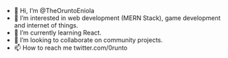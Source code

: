 - 👋 Hi, I’m @TheOruntoEniola
- 👀 I’m interested in web development (MERN Stack), game development and internet of things.
- 🌱 I’m currently learning React.
- 💞️ I’m looking to collaborate on community projects.
- 📫 How to reach me twitter.com/0runto

